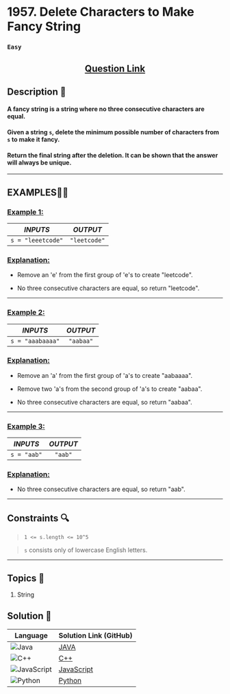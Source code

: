 # 1957. Delete Characters to Make Fancy String

### `Easy`


<h2 align="center">
<a href="https://leetcode.com/problems/delete-characters-to-make-fancy-string/description/?envType=daily-question&envId=2024-11-01"><strong>Question Link</strong></a>
</h2>


## Description 📑

#### A fancy string is a string where no three consecutive characters are equal.

#### Given a string `s`, delete the minimum possible number of characters from `s` to make it fancy.

#### Return the final string after the deletion. It can be shown that the answer will always be unique.

---

## **EXAMPLES**💫✨ </br>

<h3>

<ins>**Example 1**:</ins> </br>


| _INPUTS_ | _OUTPUT_ |
| :-----------: | :-----------: |
| `s = "leeetcode"` | `"leetcode"` |

</h3>

<h3>
<ins>Explanation:</ins>
</h3>

- Remove an 'e' from the first group of 'e's to create "leetcode". 

- No three consecutive characters are equal, so return "leetcode".

____
<h3>

<ins>**Example 2**:</ins> </br>

| _INPUTS_ | _OUTPUT_ |
| :-----------: | :-----------: |
| `s = "aaabaaaa"` | `"aabaa"` |

</h3>

<h3>
<ins>Explanation:</ins>
</h3>

- Remove an 'a' from the first group of 'a's to create "aabaaaa".

- Remove two 'a's from the second group of 'a's to create "aabaa".

- No three consecutive characters are equal, so return "aabaa".


___

<h3>

<ins>**Example 3**:</ins> </br>

| _INPUTS_ | _OUTPUT_ |
| :-----------: | :-----------: |
| `s = "aab"` | `"aab"` |

</h3>

<h3>
<ins>Explanation:</ins>
</h3>

- No three consecutive characters are equal, so return "aab".

___

## Constraints 🔍

> `1 <= s.length <= 10^5`</br>

> `s` consists only of lowercase English letters.

___

## Topics 📝

1. String


## Solution 📃

|  Language   |  Solution Link (GitHub) |
| ------------- | ------------- |
|  ![Java](https://img.shields.io/badge/java-%23ED8B00.svg?style=flat&logo=openjdk&logoColor=white)  | [JAVA](https://github.com/Purnima47/Leetcode-Solutions/blob/main/%F0%9F%9F%A2%20Easy/1957%20-%20Delete%20Characters%20to%20Make%20Fancy%20String/_1957DeleteCharacterstoMakeFancyString.java) |
|  ![C++](https://img.shields.io/badge/c++-%2300599C.svg?style=plastic&logo=c%2B%2B&logoColor=white)  | [C++](https://github.com/Purnima47/Leetcode-Solutions/blob/main/%F0%9F%9F%A2%20Easy/1957%20-%20Delete%20Characters%20to%20Make%20Fancy%20String/_1957DeleteCharacterstoMakeFancyString.cpp)  |
|  ![JavaScript](https://img.shields.io/badge/javascript-%23323330.svg?style=flat&logo=javascript&logoColor=%23F7DF1E)  | [JavaScript](https://github.com/Purnima47/Leetcode-Solutions/blob/main/%F0%9F%9F%A2%20Easy/1957%20-%20Delete%20Characters%20to%20Make%20Fancy%20String/_1957DeleteCharacterstoMakeFancyString.js) |
|![Python](https://img.shields.io/badge/python-3670A0?style=plastic&logo=python&logoColor=ffdd54)| [Python](https://github.com/Purnima47/Leetcode-Solutions/blob/main/%F0%9F%9F%A2%20Easy/1957%20-%20Delete%20Characters%20to%20Make%20Fancy%20String/_1957DeleteCharacterstoMakeFancyString.py) |

